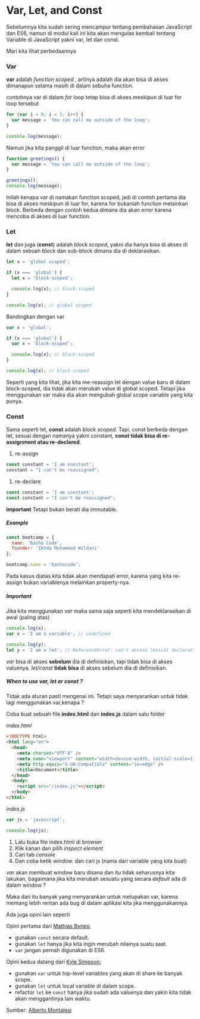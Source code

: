 # Var, Let, and Const

Sebelumnya kita sudah sering mencampur tentang pembahasan JavaScript dan ES6, namun di modul kali ini kita akan mengulas kembali tentang Variable di JavaScript yakni var, let dan const.

Mari kita lihat perbedaannya

### Var

**var** adalah _function scoped_ , artinya adalah dia akan bisa di akses dimanapun selama masih di dalam sebuha function.

contohnya var di dalam _for_ loop tetap bisa di akses meskipun di luar for loop tersebut

```javascript
for (var i = 0; i < 5; i++) {
  var message = 'You can call me outside of the loop';
}

console.log(message);
```

Namun jika kita panggil di luar function, maka akan error

```javascript
function greetings() {
  var message = 'You can call me outside of the loop';
}

greetings();
console.log(message);
```

Inilah kenapa var di namakan function scoped, jadi di contoh pertama dia bisa di akses meskipun di luar for, karena for bukanlah function melainkan block. Berbeda dengan contoh kedua dimana dia akan error karena mencoba di akses di luar function.

### Let

**let** dan juga (**const**) adalah _block scoped_, yakni dia hanya bisa di akses di dalam sebuah block dan sub-block dimana dia di deklarasikan.

```javascript
let x = 'global scoped';

if (x === 'global') {
  let x = 'block-scoped';

  console.log(x); // block-scoped
}

console.log(x); // global scoped
```

Bandingkan dengan var

```javascript
var x = 'global';

if (x === 'global') {
  var x = 'block-scoped';

  console.log(x); // block-scoped
}

console.log(x); // block-scoped
```

Seperti yang kita lihat, jika kita me-reassign let dengan value baru di dalam block-scoped, dia tidak akan merubah value di global scoped. Tetapi jika menggunakan var maka dia akan mengubah global scope variable yang kita punya.

### Const

Sama seperti let, **const** adalah _block scoped_. Tapi, const berbeda dengan let, sesuai dengan namanya yakni constant, **const tidak bisa di re-assignment atau re-declared**.

1. re-assign

```javascript
const constant = 'I am constant';
constant = "I can't be reassigned";
```

1. re-declare

```javascript
const constant = 'I am constant';
const constant = "I can't be reassigned";
```

**important**
Tetapi bukan berati dia immutable.

##### Example

```javascript
const bootcamp = {
  name: 'Basho Code',
  founder: 'Ikhda Muhammad Wildani'
};

bootcamp.name = 'bashocode';
```

Pada kasus diatas kita tidak akan mendapati error, karena yang kita re-assign bukan variablenya melainkan property-nya.

##### Important

Jika kita menggunakan _var_ maka sama saja seperti kita mendeklarasikan di awal (paling atas)

```javascript
console.log(x);
var x = 'I am a variable'; // undefined

console.log(y);
let y = 'I am a let'; // ReferenceError: can't access lexical declaration `y' before initialization
```

_var_ bisa di akses **sebelum** dia di definisikan, tapi tidak bisa di akses valuenya.
_let/const_ **tidak bisa** di akses sebelum dia di definisikan.

##### When to use var, let or const ?

Tidak ada aturan pasti mengenai ini. Tetapi saya menyarankan untuk tidak lagi menggunakan var,kenapa ?

Coba buat sebuah file **index.html** dan **index.js** dalam satu folder

_index.html_

```html
<!DOCTYPE html>
<html lang="en">
  <head>
    <meta charset="UTF-8" />
    <meta name="viewport" content="width=device-width, initial-scale=1.0" />
    <meta http-equiv="X-UA-Compatible" content="ie=edge" />
    <title>Document</title>
  </head>
  <body>
    <script src="/index.js"></script>
  </body>
</html>
```

_index.js_

```javascript
var js = 'javascript';

console.log(js);
```

1. Lalu buka file index.html di browser
1. Klik kanan dan pilih _inspect element_
1. Cari tab _console_
1. Dan coba ketik _window._ dan cari js (nama dari variable yang kita buat)

_var_ akan membuat window baru disana dan itu tidak seharusnya kita lakukan, bagaimana jika kita merubah sesuatu yang secara _default_ ada di dalam window ?

Maka dari itu banyak yang menyarankan untuk melupakan var, karena memang lebih rentan ada bug di dalam aplikasi kita jika menggunakannya.

Ada juga opini lain seperti

Opini pertama dari [Mathias Bynes:](https://mathiasbynens.be/notes/es6-const)

- gunakan `const` secara default.
- gunakan `let` hanya jika kita ingin merubah nilainya suatu saat.
- `var` jangan pernah digunakan di ES6.

Opini kedua datang dari [Kyle Simpson:](blog.getify.com/constantly-confusing-const/)

- gunakan `var` untuk top-level variables yang akan di share ke banyak scope.
- gunakan `let` untuk local variable di dalam scope.
- refactor `let` ke `const` hanya jika sudah ada valuenya dan yakin kita tidak akan menggantinya lain waktu.

Sumber: [Alberto Montalesi](https://github.com/emzhofb/The-complete-guide-to-modern-JavaScript/blob/master/ebook/01_var_let_const.md)
